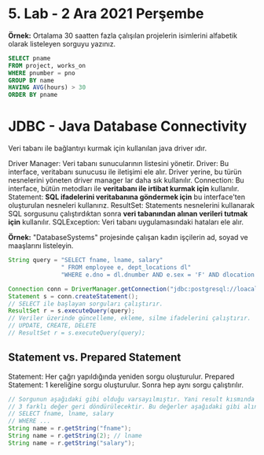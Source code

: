 # 5. Lab - 2 Ara 2021 Perşembe

**Örnek:** Ortalama 30 saatten fazla çalışılan projelerin isimlerini alfabetik olarak listeleyen sorguyu yazınız.

```SQL
SELECT pname
FROM project, works_on
WHERE pnumber = pno
GROUP BY name
HAVING AVG(hours) > 30
ORDER BY pname
```
# JDBC - Java Database Connectivity
Veri tabanı ile bağlantıyı kurmak için kullanılan java driver ıdır.

Driver Manager: Veri tabanı sunucularının listesini yönetir.
Driver: Bu interface, veritabanı sunucusu ile iletişimi ele alır. Driver yerine, bu türün nesnelerini yöneten driver manager lar daha sık kullanılır.
Connection: Bu interface, bütün metodları ile **veritabanı ile irtibat kurmak için** kullanılır.
Statement: **SQL ifadelerini veritabanına göndermek için** bu interface'ten oluşturulan nesneleri kullanırız.
ResultSet: Statements nesnelerini kullanarak SQL sorgusunu çalıştırdıktan sonra **veri tabanından alınan verileri tutmak için** kullanılır.
SQLException: Veri tabanı uygulamasındaki hataları ele alır.

**Örnek:** "DatabaseSystems" projesinde çalışan kadın işçilerin ad, soyad ve maaşlarını listeleyin.

```Java
String query = "SELECT fname, lname, salary"
               " FROM employee e, dept_locations dl"
               "WHERE e.dno = dl.dnumber AND e.sex = 'F' AND dlocation = 'Chicago'";

Connection conn = DriverManager.getConnection("jdbc:postgresql://loacalhost:5432/companyDB", "postgres", "1234");
Statement s = conn.createStatement();
// SELECT ile başlayan sorguları çalıştırır.
ResultSet r = s.executeQuery(query);
// Veriler üzerinde güncelleme, ekleme, silme ifadelerini çalıştırır.
// UPDATE, CREATE, DELETE
// ResultSet r = s.executeQuery(query);
```

## Statement vs. Prepared Statement
Statement: Her çağrı yapıldığında yeniden sorgu oluşturulur.
Prepared Statement: 1 kereliğine sorgu oluşturulur. Sonra hep aynı sorgu çalıştırılır.


```Java
// Sorgunun aşağıdaki gibi olduğu varsayılmıştır. Yani result kısmında 
// 3 farklı değer geri döndürülecektir. Bu değerler aşağıdaki gibi alınabilir.
// SELECT fname, lname, salary
// WHERE ...
String name = r.getString("fname");
String name = r.getString(2); // lname
String name = r.getString("salary");
```